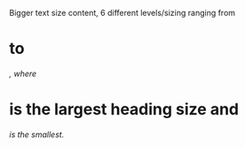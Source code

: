 
Bigger text size content, 6 different levels/sizing ranging from <h1> to <h6>, where <h1> is the largest heading size and <h6> is the smallest.